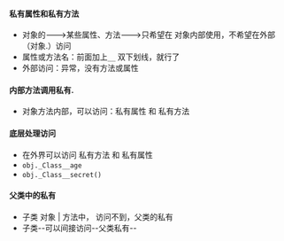 

#### 私有属性和私有方法

- 对象的--->某些属性、方法--->只希望在 对象内部使用，不希望在外部（对象.）访问
- 属性或方法名：前面加上`__` 双下划线，就行了
- 外部访问：异常，没有方法或属性

#### 内部方法调用私有.

- 对象方法内部，可以访问：私有属性  和  私有方法

#### 底层处理访问

- 在外界可以访问  私有方法  和  私有属性
- `obj._Class__age`
- `obj._Class__secret()`

#### 父类中的私有

- 子类 对象 | 方法中， 访问不到，父类的私有
- 子类--可以间接访问--父类私有--

